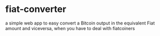 # fiat-converter
a simple web app to easy convert a Bitcoin output in the equivalent Fiat amount and viceversa, when you have to deal with fiatcoiners
